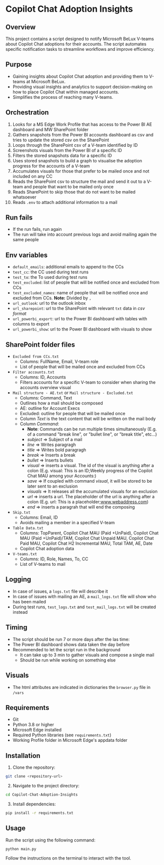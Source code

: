# Copilot Chat Adoption Insights


## Overview

This project contains a script designed to notify Microsoft BeLux V-teams about Copilot Chat adoptions for their accounts. The script automates specific notification tasks to streamline workflows and improve efficiency.

## Purpose

- Gaining insights about Copilot Chat adoption and providing them to V-teams at Microsoft BeLux.
- Providing visual insights and analytics to support decision-making on how to place Copilot Chat within managed accounts.
- Simplifies the process of reaching many V-teams.

## Orchestration

1. Looks for a MS Edge Work Profile that has access to the Power BI AE dashboard and MW SharePoint folder
2. Gathers snapshots from the Power BI accounts dashboard as csv and tries to update the stored csv on the SharePoint
3. Loops through the SharePoint csv of a V-team identified by ID
4. Screenshots visuals from the Power BI of a specific ID
5. Filters the stored snapshots data for a specific ID
6. Uses stored snapshots to build a graph to visualise the adoption progress for the accounts of a V-team
7. Accumulates visuals for those that prefer to be mailed once and not included on any CC
8. Reads the SharePoint csv to structure the mail and send it out to a V-team and people that want to be mailed only once
9. Reads SharePoint to skip those that do not want to be mailed whatsoever
10. Reads `.env` to attach additional information to a mail

## Run fails
- If the run fails, run again
- The run will take into account previous logs and avoid mailing again the same people

## Env variables
- `default_emails`: additional emails to append to the CCs
- `test_cc`: the CC used during test runs
- `test_to`: the To used during test runs
- `test_excluded`: list of people that will be notified once and excluded from CCs
- `test_excluded_names`: name of people that will be notified once and excluded from CCs. **Note:** Divided by `, `
- `url_outlook`: url to the outlook inbox
- `url_sharepoint`: url to the SharePoint with relevant `txt` data in *csv format*
- `url_powerbi_export`: url to the Power BI dashboard with tables with columns to export
- `url_powerbi_show`: url to the Power BI dashboard with visuals to show

## SharePoint folder files

- `Excluded from CCs.txt`
  - Columns: FullName, Email, V-team role
  - List of people that will be mailed once and excluded from CCs
- `Filter accounts.txt`
  - Columns: ID, Accounts
  - Filters accounts for a specific V-team to consider when sharing the accounts overview visual
- `Mail structure - AE.txt` or `Mail structure - Excluded.txt`
  - Columns: Command, Text
  - Outlines how a mail should be composed
  - AE: outline for Account Execs
  - Excluded: outline for people that will be mailed once
  - Column *Text* is the text content that will be written on the mail body
  - Column *Command*:
    - **Note**: Commands can be run multiple times simultaneously (E.g. of a command "break line", or "bullet line", or "break title", etc...)
    - *subject* => Subject of a mail
    - *line* => Writes paragragh
    - *title* => Writes bold paragragh
    - *break* => Inserts a break
    - *bullet* => Inserts bullets
    - *visual* => inserts a visual. The id of the visual is anything after a colon (E.g. visual: This is an ID;Weekly progress of the Copilot Chat MAU among your Accounts:)
    - *save* => If coupled with command *visual*, it will be stored to be later sent to an exclusion
    - *visuals* => It releases all the accumulated visuals for an exclusion
    - *url* => inserts a url. The placeholder of the url is anything after a colon (E.g. url: This is a placeholder;www.webaddress.com)
    - *end* => inserts a paragrah that will end the composing 
- `Skip.txt`
  - Columns: Email, ID
  - Avoids mailing a member in a specified V-team  
- `Table Data.txt`
  - Columns: TopParent, Copilot Chat MAU (Paid +UnPaid), Copilot Chat MAU (Paid +UnPaid)/TAM, Copilot Chat Unpaid MAU, Copilot Chat Paid MAU, Copilot Chat H2 Incremental MAU, Total TAM, AE, Date
  - Copilot Chat adoption data
- `V-teams.txt`
  - Columns: ID, Role, Names, To, CC
  - List of V-teams to mail  

## Logging

- In case of issues, a `logs.txt` file will describe it
- In case of issues with mailing an AE, a `mail_logs.txt` file will show who has been mailed
- During test runs, `test_logs.txt` and `test_mail_logs.txt` will be created instead

## Timing
- The script should be run 7 or more days after the las time:
- The Power BI dashboard shows data taken the day before
- Recommended to let the script run in the background
  - It can take up to 3 min to gather visuals and compose a single mail
  - Should be run while working on something else 

## Visuals
- The html attributes are indicated in dictionaries the `browser.py` file in `/vars`

## Requirements

- Git
- Python 3.8 or higher
- Microsoft Edge installed
- Required Python libraries (see `requirements.txt`)
- Working Profile folder in Microsoft Edge's appdata folder

## Installation

1. Clone the repository:
  ```bash
  git clone <repository-url>
  ```
2. Navigate to the project directory:
  ```bash
  cd Copilot-Chat-Adoption-Insights
  ```
3. Install dependencies:
  ```bash
  pip install -r requirements.txt
  ```

## Usage

Run the script using the following command:
```bash
python main.py
```

Follow the instructions on the terminal to interact with the tool.
